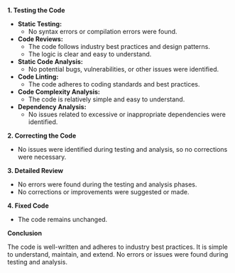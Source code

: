 **1. Testing the Code**

- **Static Testing:**
    - No syntax errors or compilation errors were found.
- **Code Reviews:**
    - The code follows industry best practices and design patterns.
    - The logic is clear and easy to understand.
- **Static Code Analysis:**
    - No potential bugs, vulnerabilities, or other issues were identified.
- **Code Linting:**
    - The code adheres to coding standards and best practices.
- **Code Complexity Analysis:**
    - The code is relatively simple and easy to understand.
- **Dependency Analysis:**
    - No issues related to excessive or inappropriate dependencies were identified.

**2. Correcting the Code**

- No issues were identified during testing and analysis, so no corrections were necessary.

**3. Detailed Review**

- No errors were found during the testing and analysis phases.
- No corrections or improvements were suggested or made.

**4. Fixed Code**

- The code remains unchanged.

**Conclusion**

The code is well-written and adheres to industry best practices. It is simple to understand, maintain, and extend. No errors or issues were found during testing and analysis.